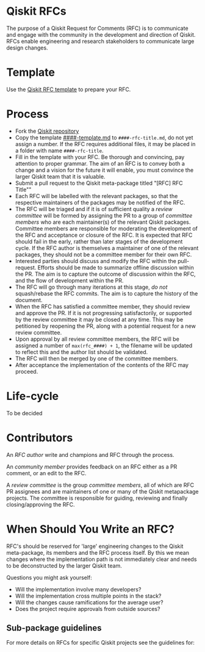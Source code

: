 # Qiskit RFCs
The purpose of a Qiskit Request for Comments (RFC) is to communicate and engage with the community in the development and direction of Qiskit. RFCs enable engineering and research stakeholders to communicate large design changes.

# Template
Use the [Qiskit RFC template](####-template.md) to prepare your RFC.

# Process
- Fork the [Qiskit repository](https://github.com/Qiskit/qiskit)
- Copy the template [####-template.md](####-template.md) to `####-rfc-title.md`, do not yet assign a number. If the RFC requires additional files, it may be placed in a folder with name `####-rfc-title`.
- Fill in the template with your RFC. Be thorough and convincing, pay attention to proper grammar. The aim of an RFC is to convey both a change and a vision for the future it will enable, you must convince the larger Qiskit team that it is valuable.
- Submit a pull request to the Qiskit meta-package titled "[RFC] RFC Title""
- Each RFC will be labelled with the relevant packages, so that the respective maintainers of the packages may be notified of the RFC.
- The RFC will be triaged and if it is of sufficient quality a *review committee* will be formed by assigning the PR to a group of *committee members* who are each maintainer(s) of the relevant Qiskit packages. Committee members are responsible for moderating the development of the RFC and acceptance or closure of the RFC. It is expected that RFC should fail in the early, rather than later stages of the development cycle. If the RFC author is themselves a maintainer of one of the relevant packages, they should not be a committee member for their own RFC.
- Interested parties should discuss and modify the RFC within the pull-request. Efforts should be made to summarize offline discussion within the PR. The aim is to capture the outcome of discussion within the RFC, and the flow of development within the PR.
- The RFC will go through many iterations at this stage, *do not* squash/rebase the RFC commits. The aim is to capture the history of the document.
- When the RFC has satisfied a committee member, they should review and approve the PR. If it is not progressing satisfactorily, or supported by the review committee it may be closed at any time. This may be petitioned by reopening the PR, along with a potential request for a new review committee.
- Upon approval by all review committee members, the RFC will be assigned a number of `max(rfc_####) + 1`, the filename will be updated to reflect this and the author list should be validated.
- The RFC will then be merged by one of the committee members.
- After acceptance the implementation of the contents of the RFC may proceed.

# Life-cycle
To be decided

# Contributors
An *RFC author* write and champions and RFC through the process.

An *community member* provides feedback on an RFC either as a PR comment, or an edit to the RFC.

A *review committee* is the group *committee members*, all of which are RFC PR assignees and are maintainers of one or many of the Qiskit metapackage projects. The committee is responsible for guiding, reviewing and finally closing/approving the RFC.


# When Should You Write an RFC?
RFC's should be reserved for 'large' engineering changes to the Qiskit meta-package, its members and the RFC process itself. By this we mean changes where the implementation path is not immediately clear and needs to be deconstructed by the larger Qiskit team.

Questions you might ask yourself:
- Will the implementation involve many developers?
- Will the implementation cross multiple points in the stack?
- Will the changes cause ramifications for the average user?
- Does the project require approvals from outside sources?

## Sub-package guidelines
For more details on RFCs for specific Qiskit projects see the guidelines for:
